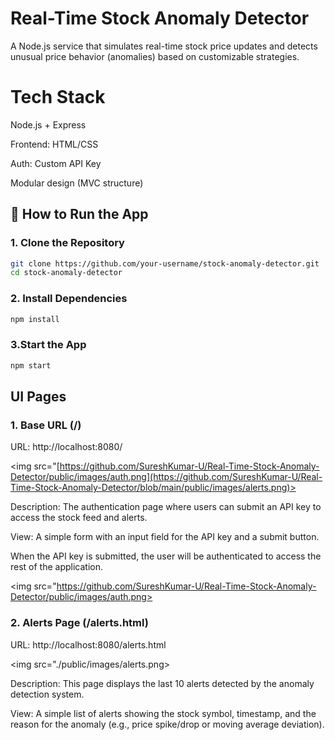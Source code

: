 #  Real-Time Stock Anomaly Detector

A Node.js service that simulates real-time stock price updates and detects unusual price behavior (anomalies) based on customizable strategies.

# Tech Stack

Node.js + Express

Frontend: HTML/CSS

Auth: Custom API Key

Modular design (MVC structure)

## 🧪 How to Run the App

###  1. Clone the Repository

```bash
git clone https://github.com/your-username/stock-anomaly-detector.git
cd stock-anomaly-detector
```

###  2. Install Dependencies

```bash
npm install
```

###  3.Start the App

```bash
npm start
```  

## UI Pages

### 1. Base URL (/)

URL: http://localhost:8080/

<img src="[https://github.com/SureshKumar-U/Real-Time-Stock-Anomaly-Detector/public/images/auth.png](https://github.com/SureshKumar-U/Real-Time-Stock-Anomaly-Detector/blob/main/public/images/alerts.png)>

Description: The authentication page where users can submit an API key to access the stock feed and alerts.

View:  A simple form with an input field for the API key and a submit button.

When the API key is submitted, the user will be authenticated to access the rest of the application.

<img src="https://github.com/SureshKumar-U/Real-Time-Stock-Anomaly-Detector/public/images/auth.png>


### 2. Alerts Page (/alerts.html)

URL: http://localhost:8080/alerts.html


<img src="./public/images/alerts.png>

Description: This page displays the last 10 alerts detected by the anomaly detection system.

View: A simple list of alerts showing the stock symbol, timestamp, and the reason for the anomaly (e.g., price spike/drop or moving average deviation).
